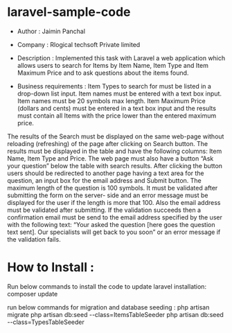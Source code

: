# laravel-sample-code

- Author : Jaimin Panchal
- Company : Rlogical techsoft Private limited
- Description : Implemented this task with Laravel a web application which allows
users to search for Items by Item Name, Item Type and Item Maximum Price and to ask
questions about the items found.

- Business requirements : 
Item Types to search for must be listed in a drop-down list input. Item names must be entered
with a text box input. Item names must be 20 symbols max length. Item Maximum Price
(dollars and cents) must be entered in a text box input and the results must contain all Items
with the price lower than the entered maximum price.

The results of the Search must be displayed on the same web-page without reloading
(refreshing) of the page after clicking on Search button. The results must be displayed in the
table and have the following columns: Item Name, Item Type and Price.
The web page must also have a button “Ask your question” below the table with search
results. After clicking the button users should be redirected to another page having a text area
for the question, an input box for the email address and Submit button. The maximum length
of the question is 100 symbols. It must be validated after submitting the form on the server-
side and an error message must be displayed for the user if the length is more that 100. Also
the email address must be validated after submitting. If the validation succeeds then a
confirmation email must be send to the email address specified by the user with the following
text: “Your asked the question [here goes the question text sent]. Our specialists will get back
to you soon” or an error message if the validation fails.

# How to Install : 

Run below commands to install the code to update laravel installation:
composer update 

run below commands for migration and database seeding : 
php artisan migrate
php artisan db:seed --class=ItemsTableSeeder
php artisan db:seed --class=TypesTableSeeder